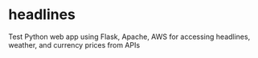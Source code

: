# headlines
Test Python web app using Flask, Apache, AWS for accessing headlines, weather, and currency prices from APIs
